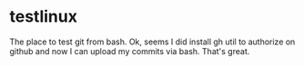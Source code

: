 # testlinux
The place to test git from bash.
Ok, seems I did install gh util to authorize on github and now I can upload my commits via bash. That's great.
